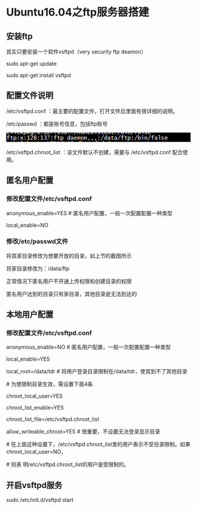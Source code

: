 # Ubuntu16.04之ftp服务器搭建

## 安装ftp

其实只要安装一个软件vsftpd（very security ftp deamon）

sudo apt-get update

sudo apt-get install vsftpd

## 配置文件说明

/etc/vsftpd.conf ：最主要的配置文件，打开文件后里面有很详细的说明。

/etc/passwd ：都是账号信息，包括ftp账号

![](/Ubuntu14.04/assets/8_1.png)

/etc/vsftpd.chroot\_list ：该文件默认不创建，需要与 /etc/vsftpd.conf 配合使用。

## 匿名用户配置

### 修改配置文件/etc/vsftpd.conf

anonymous\_enable=YES  \# 匿名用户配置，一般一次配置配置一种类型

local\_enable=NO

### 修改/etc/passwd文件

将其家目录修改为想要开放的目录，如上节的截图所示

将家目录修改为：/data/ftp

正常情况下匿名用户不开通上传权限和创建目录的权限

匿名用户达到的目录只有家目录，其他目录是无法到达的

## 本地用户配置

### 修改配置文件/etc/vsftpd.conf

anonymous\_enable=NO  \# 匿名用户配置，一般一次配置配置一种类型

local\_enable=YES

local\_root=/data/tdr  \# 将用户登录目录限制在/data/tdr，使其到不了其他目录

\# 为使限制目录生效，需设置下面4条

chroot\_local\_user=YES

chroot\_list\_enable=YES

chroot\_list\_file=/etc/vsftpd.chroot\_list

allow\_writeable\_chroot=YES  \# 很重要，不设置无法登录显示目录

\# 在上面这种设置下，/etc/vsftpd.chroot\_list里的用户表示不受目录限制。如果chroot\_local\_user=NO，

\# 则表 明/etc/vsftpd.chroot\_list的用户是受限制的。

## 开启vsftpd服务

sudo /etc/init.d/vsftpd start



